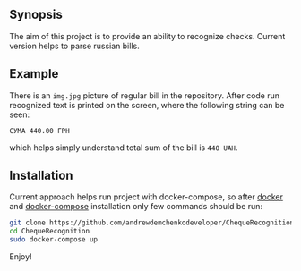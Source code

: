 ## Synopsis

The aim of this project is to provide an ability to recognize checks.
Current version helps to parse russian bills.

## Example

There is an `img.jpg` picture of regular bill in the repository. After code run recognized text is printed on the screen, where the following string can be seen:

`СУМА 440.00 ГРН`

which helps simply understand total sum of the bill is `440 UAH`.

## Installation

Current approach helps run project with docker-compose, so after [docker](https://docs.docker.com/engine/installation/) and [docker-compose](https://docs.docker.com/compose/install/) installation only few commands should be run:

```bash
git clone https://github.com/andrewdemchenkodeveloper/ChequeRecognition.git
cd ChequeRecognition
sudo docker-compose up
```

Enjoy!